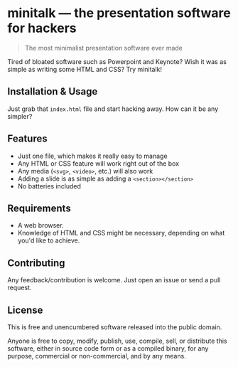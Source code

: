 # minitalk — the presentation software for hackers

> The most minimalist presentation software ever made

Tired of bloated software such as Powerpoint and Keynote?
Wish it was as simple as writing some HTML and CSS?
Try minitalk!

## Installation & Usage

Just grab that `index.html` file and start hacking away. How can it be any simpler?

## Features

- Just one file, which makes it really easy to manage
- Any HTML or CSS feature will work right out of the box
- Any media (`<svg>`, `<video>`, etc.) will also work
- Adding a slide is as simple as adding a `<section></section>`
- No batteries included

## Requirements

- A web browser.
- Knowledge of HTML and CSS might be necessary, depending on what you'd like to achieve.

## Contributing

Any feedback/contribution is welcome. Just open an issue or send a pull request.

## License

This is free and unencumbered software released into the public domain.

Anyone is free to copy, modify, publish, use, compile, sell, or
distribute this software, either in source code form or as a compiled
binary, for any purpose, commercial or non-commercial, and by any
means.
